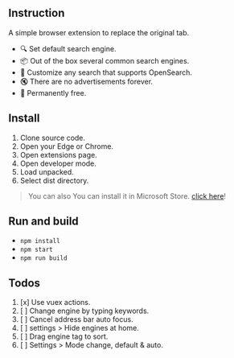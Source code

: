 ## Instruction

A simple browser extension to replace the original tab.

* 🔍 Set default search engine.
* 📦 Out of the box several common search engines.
* 🌌 Customize any search that supports OpenSearch.
* 🔇 There are no advertisements forever.
* 🌊 Permanently free.

## Install

1. Clone source code.
2. Open your Edge or Chrome.
3. Open extensions page.
4. Open developer mode.
5. Load unpacked.
6. Select dist directory.

> You can also You can install it in Microsoft Store. [click here](https://microsoftedge.microsoft.com/addons/detail/tinytab/apehhlijbbfgppmhjpmblkaocmekfmaf)!

## Run and build

* `npm install`
* `npm start`
* `npm run build`

## Todos

1. [x] Use vuex actions.
2. [ ] Change engine by typing keywords.
3. [ ] Cancel address bar auto focus. 
4. [ ] settings > Hide engines at home.
5. [ ] Drag engine tag to sort.
6. [ ] Settings > Mode change, default & auto. 

<!--
## Material

location = 'start-focused.html'; [3]
-->
